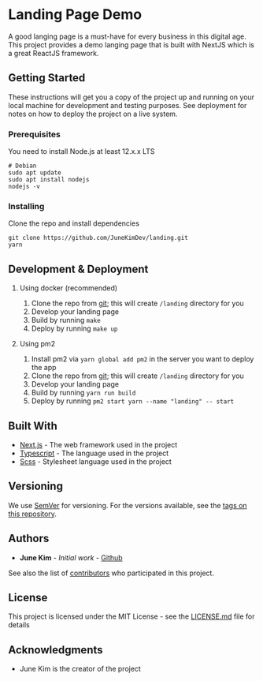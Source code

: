 # Landing Page Demo

A good langing page is a must-have for every business in this digital age.  
This project provides a demo langing page that is built with NextJS which is a great ReactJS framework.

## Getting Started

These instructions will get you a copy of the project up and running on your local machine for development and testing purposes. See deployment for notes on how to deploy the project on a live system.

### Prerequisites

You need to install Node.js at least 12.x.x LTS

```shell
# Debian
sudo apt update
sudo apt install nodejs
nodejs -v
```

### Installing

Clone the repo and install dependencies

```shell
git clone https://github.com/JuneKimDev/landing.git
yarn
```

## Development & Deployment

1. Using docker (recommended)

   1. Clone the repo from [git](https://github.com/JuneKimDev/landing.git); this will create `/landing` directory for you
   2. Develop your landing page
   3. Build by running `make`
   4. Deploy by running `make up`

2. Using pm2

   1. Install pm2 via `yarn global add pm2` in the server you want to deploy the app
   2. Clone the repo from [git](https://github.com/JuneKimDev/landing.git); this will create `/landing` directory for you
   3. Develop your landing page
   4. Build by running `yarn run build`
   5. Deploy by running `pm2 start yarn --name "landing" -- start`

## Built With

- [Next.js](https://nextjs.org/) - The web framework used in the project
- [Typescript](https://www.typescriptlang.org/) - The language used in the project
- [Scss](https://sass-lang.com/) - Stylesheet language used in the project

## Versioning

We use [SemVer](http://semver.org/) for versioning. For the versions available, see the [tags on this repository](https://github.com/JuneKimDev/landing/tags).

## Authors

- **June Kim** - _Initial work_ - [Github](https://github.com/JuneKimDev)

See also the list of [contributors](https://github.com/JuneKimDev/landing/contributors) who participated in this project.

## License

This project is licensed under the MIT License - see the [LICENSE.md](LICENSE.md) file for details

## Acknowledgments

- June Kim is the creator of the project
